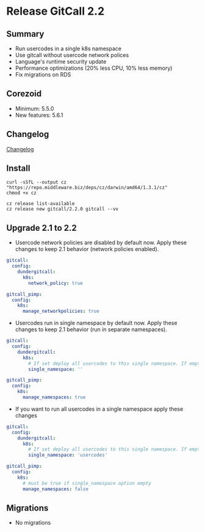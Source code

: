 # Release GitCall 2.2

## Summary

* Run usercodes in a single k8s namespace
* Use gitcall without usercode network polices
* Language's runtime security update
* Performance optimizations (20% less CPU, 10% less memory)
* Fix migrations on RDS

## Corezoid

* Minimum: 5.5.0
* New features: 5.6.1

## Changelog

[Changelog](CHANGELOG.md)

## Install

```
curl -sSfL --output cz "https://repo.middleware.biz/deps/cz/darwin/amd64/1.3.1/cz"
chmod +x cz

cz release list-available
cz release new gitcall/2.2.0 gitcall --vv
```

## Upgrade 2.1 to 2.2

* Usercode network policies are disabled by default now. Apply these changes to keep 2.1 behavior (network policies enabled).  

```yaml
gitcall:
  config:
    dundergitcall:
      k8s:
        network_policy: true

gitcall_pimp:
  config:
    k8s:
      manage_networkpolicies: true

```

* Usercodes run in single namespace by default now. Apply these changes to keep 2.1 behavior (run in separate namespaces).

```yaml
gitcall:
  config:
    dundergitcall:
      k8s:
        # If set deploy all usercodes to this single namespace. If empty deploy usercodes to {owner_id} namespaces (2.1.0 behavior)
        single_namespace: ''

gitcall_pimp:
  config:
    k8s:
      manage_namespaces: true
```

* If you want to run all usercodes in a single namespace apply these changes

```yaml
gitcall:
  config:
    dundergitcall:
      k8s:
        # If set deploy all usercodes to this single namespace. If empty deploy usercodes to {owner_id} namespaces (2.1.0 behavior)
        single_namespace: 'usercodes'

gitcall_pimp:
  config:
    k8s:
      # must be true if single_namespace option empty
      manage_namespaces: false
```


## Migrations

* No migrations